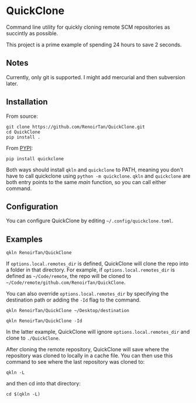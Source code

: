 # QuickClone
Command line utility for quickly cloning remote SCM repositories as succintly as possible.

This project is a prime example of spending 24 hours to save 2 seconds.

## Notes

Currently, only git is supported. I might add mercurial and then subversion
later.

## Installation

From source:

```shell
git clone https://github.com/RenoirTan/QuickClone.git
cd QuickClone
pip install .
```

From [PYPI](https://pypi.org):

```shell
pip install quickclone
```

Both ways should install `qkln` and `quickclone` to PATH, meaning you don't have
to call quickclone using `python -m quickclone`. `qkln` and `quickclone` are
both entry points to the same *main* function, so you can call either command.

## Configuration

You can configure QuickClone by editing `~/.config/quickclone.toml`.


## Examples

```shell
qkln RenoirTan/QuickClone
```

If `options.local.remotes_dir` is defined, QuickClone will clone the repo into
a folder in that directory. For example, if `options.local.remotes_dir` is
defined as `~/Code/remote`, the repo will be cloned to
`~/Code/remote/github.com/RenoirTan/QuickClone`.

You can also override `options.local.remotes_dir` by specifying the destination
path or adding the `-Id` flag to the command.

```shell
qkln RenoirTan/QuickClone ~/Desktop/destination
```

```shell
qkln RenoirTan/QuickClone -Id
```

In the latter example, QuickClone will ignore `options.local.remotes_dir` and
clone to `./QuickClone`.

After cloning the remote repository, QuickClone will save where the repository
was cloned to locally in a cache file. You can then use this command to see
where the last repository was cloned to:

```shell
qkln -L
```

and then cd into that directory:

```shell
cd $(qkln -L)
```
